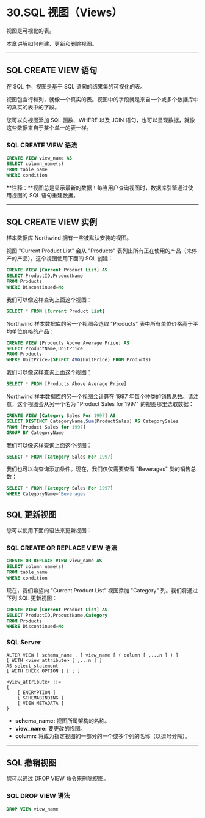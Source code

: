 # 30.SQL 视图（Views）

视图是可视化的表。

本章讲解如何创建、更新和删除视图。

------

## SQL CREATE VIEW 语句

在 SQL 中，视图是基于 SQL 语句的结果集的可视化的表。

视图包含行和列，就像一个真实的表。视图中的字段就是来自一个或多个数据库中的真实的表中的字段。

您可以向视图添加 SQL 函数、WHERE 以及 JOIN 语句，也可以呈现数据，就像这些数据来自于某个单一的表一样。

### SQL CREATE VIEW 语法

```sql
CREATE VIEW view_name AS
SELECT column_name(s)
FROM table_name
WHERE condition
```

**注释：**视图总是显示最新的数据！每当用户查询视图时，数据库引擎通过使用视图的 SQL 语句重建数据。

------

## SQL CREATE VIEW 实例

样本数据库 Northwind 拥有一些被默认安装的视图。

视图 "Current Product List" 会从 "Products" 表列出所有正在使用的产品（未停产的产品）。这个视图使用下面的 SQL 创建：

```sql
CREATE VIEW [Current Product List] AS
SELECT ProductID,ProductName
FROM Products
WHERE Discontinued=No
```

我们可以像这样查询上面这个视图：

```sql
SELECT * FROM [Current Product List]
```

Northwind 样本数据库的另一个视图会选取 "Products" 表中所有单位价格高于平均单位价格的产品：

```sql
CREATE VIEW [Products Above Average Price] AS
SELECT ProductName,UnitPrice
FROM Products
WHERE UnitPrice>(SELECT AVG(UnitPrice) FROM Products)
```

我们可以像这样查询上面这个视图：

```sql
SELECT * FROM [Products Above Average Price]
```

Northwind 样本数据库的另一个视图会计算在 1997 年每个种类的销售总数。请注意，这个视图会从另一个名为 "Product Sales for 1997" 的视图那里选取数据：

```sql
CREATE VIEW [Category Sales For 1997] AS
SELECT DISTINCT CategoryName,Sum(ProductSales) AS CategorySales
FROM [Product Sales for 1997]
GROUP BY CategoryName
```

我们可以像这样查询上面这个视图：

```sql
SELECT * FROM [Category Sales For 1997]
```

我们也可以向查询添加条件。现在，我们仅仅需要查看 "Beverages" 类的销售总数：

```sql
SELECT * FROM [Category Sales For 1997]
WHERE CategoryName='Beverages'
```

## SQL 更新视图

您可以使用下面的语法来更新视图：

### SQL CREATE OR REPLACE VIEW 语法

```sql
CREATE OR REPLACE VIEW view_name AS
SELECT column_name(s)
FROM table_name
WHERE condition
```

现在，我们希望向 "Current Product List" 视图添加 "Category" 列。我们将通过下列 SQL 更新视图：

```sql
CREATE VIEW [Current Product List] AS
SELECT ProductID,ProductName,Category
FROM Products
WHERE Discontinued=No
```



### SQL Server

```
ALTER VIEW [ schema_name . ] view_name [ ( column [ ,...n ] ) ] 
[ WITH <view_attribute> [ ,...n ] ] 
AS select_statement 
[ WITH CHECK OPTION ] [ ; ]

<view_attribute> ::= 
{ 
    [ ENCRYPTION ]
    [ SCHEMABINDING ]
    [ VIEW_METADATA ]     
} 
```

- **schema_name:** 视图所属架构的名称。
- **view_name:** 要更改的视图。
- **column:** 将成为指定视图的一部分的一个或多个列的名称（以逗号分隔）。



------

## SQL 撤销视图

您可以通过 DROP VIEW 命令来删除视图。

### SQL DROP VIEW 语法

```sql
DROP VIEW view_name
```


